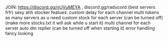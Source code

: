 JOIN: https://discord.gg/nUVuMEYA , discord.gg/raducord (best servers frfr)
sexy ahh stocker
featues:
custom delay for each channel 
multi tokens
as many servers as u need
custom stock for each server (can be turned off) (make more stocks.txt it will ask while u start it)
multi channel for each server 
auto dm replier (can be turned off when starting it)
error handling
fancy looking
